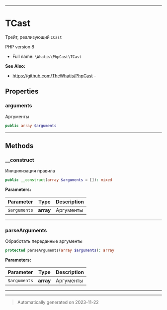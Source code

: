 ***

# TCast

Трейт, реализующий
`ICast`

PHP version 8
* Full name: `\Whatis\PhpCast\TCast`

**See Also:**

* https://github.com/TheWhatis/PhpCast - 



## Properties


### arguments

Аргументы

```php
public array $arguments
```






***

## Methods


### __construct

Иницилизация правила

```php
public __construct(array $arguments = []): mixed
```








**Parameters:**

| Parameter | Type | Description |
|-----------|------|-------------|
| `$arguments` | **array** | Аргументы |




***

### parseArguments

Обработать переданные аргументы

```php
protected parseArguments(array $arguments): array
```








**Parameters:**

| Parameter | Type | Description |
|-----------|------|-------------|
| `$arguments` | **array** | Аргументы |




***

***
> Automatically generated on 2023-11-22

